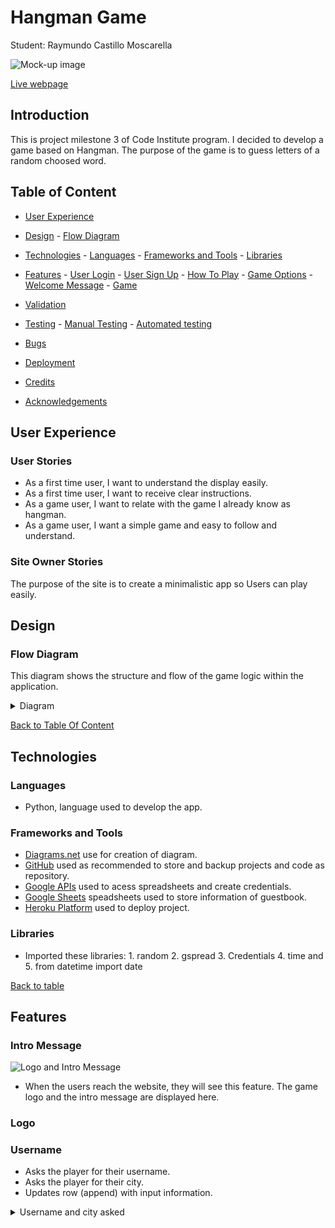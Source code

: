 # Hangman Game

Student: Raymundo Castillo Moscarella

![Mock-up image](/doc/xxxx.png)

 [Live webpage](https://.herokuapp.com)

## Introduction

This is project milestone 3 of Code Institute program. I decided to develop a game based on Hangman. The purpose of the game is to guess letters of a random choosed word.

## Table of Content
* [User Experience](#user-experience)

* [Design](#design)
        -  [Flow Diagram](#flow-diagram)
* [Technologies](#technologies)
        - [Languages](#languages)
        - [Frameworks and Tools](#frameworks-and-tools)
        - [Libraries](#libraries)
* [Features](#features)
        - [User Login](#user-login)
        - [User Sign Up](#user-sign-up)
        - [How To Play](#how-to-play)
        - [Game Options](#game-options)
        - [Welcome Message](#welcome-message)
        - [Game](#game)
* [Validation](#validation)
* [Testing](#testing)
        - [Manual Testing](#manual-testing)
        - [Automated testing](#automated-testing)
* [Bugs](#bugs)
* [Deployment](#deployment)
* [Credits](#credits)
* [Acknowledgements](#acknowledgements)


## User Experience
 
### User Stories
 
* As a first time user, I want to understand the display easily.
* As a first time user, I want to receive clear instructions.
* As a game user, I want to relate with the game I already know as hangman.
* As a game user, I want a simple game and easy to follow and understand.
 
### Site Owner Stories
 
The purpose of the site is to create a minimalistic app so Users can play easily.
 
## Design
 
### Flow Diagram
This diagram shows the structure and flow of the game logic within the application.
 
<details><summary>Diagram</summary>
<img src="documentation/diagram.png">
</details>
 
[Back to Table Of Content](#table-of-content)

## Technologies

### Languages
- Python, language used to develop the app.
 
### Frameworks and Tools
- [Diagrams.net](https://app.diagrams.net/) use for creation of diagram.
- [GitHub](https://github.com/) used as recommended to store and backup projects and code as repository.
- [Google APIs](https://cloud.google.com/cloud-console/) used to acess spreadsheets and create credentials.
- [Google Sheets](https://www.google.co.uk/sheets/about/) speadsheets used to store information of guestbook.
- [Heroku Platform](https://dashboard.heroku.com/) used to deploy project.
 
 ### Libraries

 - Imported these libraries: 1. random 2. gspread 3. Credentials 4. time and 5. from datetime import date

 [Back to table](#table-of-content)

## Features
 
### Intro Message
 
![Logo and Intro Message](./assets/images/readme/hangman-feature-1.jpg)
 
* When the users reach the website, they will see this feature. The game logo and the intro message are displayed here.<br>

### Logo 
 
### Username
- Asks the player for their username.
- Asks the player for their city.
- Updates row (append) with input information.
 
<details>
<summary>Username and city asked</summary>
 

### Guestbook
![Leaderboard](guestbook.png)
* The Leaderboard shows the 15 players with the best scores.
 
<details>
<summary>Player Database Screenshot</summary>
 
![Player Database](documentation/guestbook.png)
</details>
 

 
### Game
- Displays the title created for the game.
- Displays the numbers of lives remaining for the player.
- Displays the Letters that have already been used within this game.
- Displays the status of the gallows and the man getting hung.
- Displays the status of the word being guessed.
- Displays a warning when an invalid character is entered.
- Tells the player when the enter a letter that is not in the word.
- Provides feedback when the game has been won.
- Gives the option to play again and prints the users total when the next game starts.
- User stories covered: 1, 5, 6, 7, 8, 12, 13
 
 

 
### Hangman Stage 1
![Game Feature](./assets/images/readme/hangman-feature-5.jpg)<br><br>
 
This feature displays where the main scene happens. Here the user can play and see the following information about the game:
* Numbers of letters chosen by the computer
* Hangman stages
* Letters guessed right
* Letters guessed wrong
* Current score
* Current number of attempts
* Input to guess a letter or a full word
* Input letters to either guess a letter only or the full word
 
<details>
<summary>Game Screenshot</summary>
 
![Game](documentation/hangmanstages.png)
</details>
<details>
 
[Back](#table-of-content)

## Testing

### Manual Testing
After testing user stories, I went ahead to run the program several times and asked close people to play it as well.

### Validator
 
The [PEP8](http://pep8online.com/) Validator Service was used to validate every Python file in the project to ensure there were no syntax errors in the project.
 
![PEP8](/hangman-pep8-results.png)
* No errors or warnings were found during the testing of the code in PEP8





